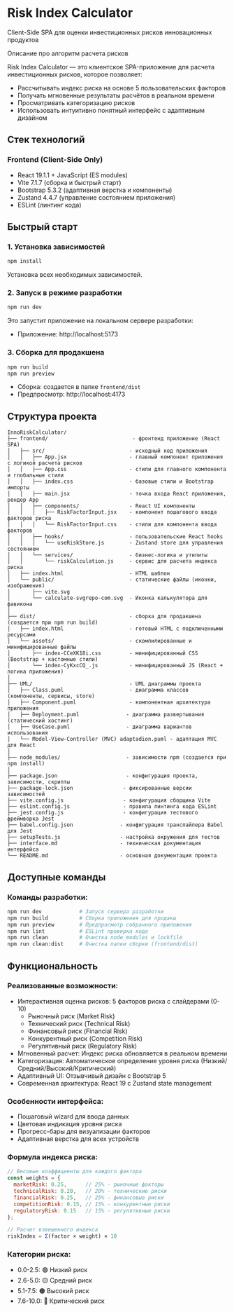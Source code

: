 # Risk Index Calculator

Client-Side SPA для оценки инвестиционных рисков инновационных продуктов

Описание про алгоритм расчета рисков

Risk Index Calculator — это клиентское SPA-приложение для расчета инвестиционных рисков, которое позволяет:
- Рассчитывать индекс риска на основе 5 пользовательских факторов
- Получать мгновенные результаты расчётов в реальном времени
- Просматривать категоризацию рисков
- Использовать интуитивно понятный интерфейс с адаптивным дизайном

## Стек технологий

### Frontend (Client-Side Only)
- React 19.1.1 + JavaScript (ES modules)
- Vite 7.1.7 (сборка и быстрый старт)
- Bootstrap 5.3.2 (адаптивная верстка и компоненты)
- Zustand 4.4.7 (управление состоянием приложения)
- ESLint (линтинг кода)

## Быстрый старт

### 1. Установка зависимостей

```bash
npm install
```
Установка всех необходимых зависимостей.

### 2. Запуск в режиме разработки
```bash
npm run dev
```

Это запустит приложение на локальном сервере разработки:
- Приложение: http://localhost:5173

### 3. Сборка для продакшена
```bash
npm run build
npm run preview
```

- Сборка: создается в папке `frontend/dist`
- Предпросмотр: http://localhost:4173

## Структура проекта

```
InnoRiskCalculator/
├── frontend/                           - фронтенд приложение (React SPA)
│   ├── src/                           - исходный код приложения
│   │   ├── App.jsx                    - главный компонент приложения с логикой расчета рисков
│   │   ├── App.css                    - стили для главного компонента и глобальные стили
│   │   ├── index.css                  - базовые стили и Bootstrap импорты
│   │   ├── main.jsx                   - точка входа React приложения, рендер App
│   │   ├── components/                - React UI компоненты
│   │   │   ├── RiskFactorInput.jsx    - компонент пошагового ввода факторов риска
│   │   │   └── RiskFactorInput.css    - стили для компонента ввода факторов
│   │   ├── hooks/                     - пользовательские React hooks
│   │   │   └── useRiskStore.js        - Zustand store для управления состоянием
│   │   └── services/                  - бизнес-логика и утилиты
│   │       └── riskCalculation.js     - сервис для расчета индекса риска
│   ├── index.html                     - HTML шаблон
│   └── public/                        - статические файлы (иконки, изображения)
│       ├── vite.svg                   
│       └── calculate-svgrepo-com.svg  - Иконка калькулятора для фавикона
│
├── dist/                              - сборка для продакшена (создается при npm run build)
│   ├── index.html                     - готовый HTML с подключенными ресурсами
│   └── assets/                        - скомпилированные и минифицированные файлы
│       ├── index-CCeXK18i.css         - минифицированный CSS (Bootstrap + кастомные стили)
│       └── index-CyKxcCQ_.js          - минифицированный JS (React + логика приложения)
│
├── UML/                               - UML диаграммы проекта
│   ├── Class.puml                     - диаграмма классов (компоненты, сервисы, store)
│   ├── Component.puml                 - компонентная архитектура приложения
│   ├── Deployment.puml               - диаграмма развертывания (статический хостинг)
│   ├── UseCase.puml                  - диаграмма вариантов использования
│   └── Model-View-Controller (MVC) adaptadion.puml - адаптация MVC для React
│
├── node_modules/                     - зависимости npm (создается при npm install)
│
├── package.json                      - конфигурация проекта, зависимости, скрипты
├── package-lock.json                - фиксированные версии зависимостей
├── vite.config.js                   - конфигурация сборщика Vite
├── eslint.config.js                 - правила линтинга кода ESLint
├── jest.config.js                   - конфигурация тестового фреймворка Jest
├── babel.config.json               - конфигурация транспайлера Babel для Jest
├── setupTests.js                   - настройка окружения для тестов
├── interface.md                    - техническая документация интерфейса
└── README.md                       - основная документация проекта
```

## Доступные команды

### Команды разработки:
```bash
npm run dev            # Запуск сервера разработки
npm run build          # Сборка приложения для продакш
npm run preview        # Предпросмотр собранного приложения
npm run lint           # ESLint проверка кода
npm run clean          # Очистка node_modules и lockfile
npm run clean:dist     # Очистка папки сборки (frontend/dist)
```

## Функциональность

### Реализованные возможности:
- Интерактивная оценка рисков: 5 факторов риска с слайдерами (0-10)
  - Рыночный риск (Market Risk)
  - Технический риск (Technical Risk) 
  - Финансовый риск (Financial Risk)
  - Конкурентный риск (Competition Risk)
  - Регулятивный риск (Regulatory Risk)
- Мгновенный расчет: Индекс риска обновляется в реальном времени
- Категоризация: Автоматическое определение уровня риска (Низкий/Средний/Высокий/Критический)
- Адаптивный UI: Отзывчивый дизайн с Bootstrap 5
- Современная архитектура: React 19 с Zustand state management

### Особенности интерфейса:
- Пошаговый wizard для ввода данных
- Цветовая индикация уровня риска
- Прогресс-бары для визуализации факторов
- Адаптивная верстка для всех устройств

### Формула индекса риска:
```javascript
// Весовые коэффициенты для каждого фактора
const weights = {
  marketRisk: 0.25,      // 25% - рыночные факторы
  technicalRisk: 0.20,   // 20% - технические риски  
  financialRisk: 0.25,   // 25% - финансовые риски
  competitionRisk: 0.15, // 15% - конкурентные риски
  regulatoryRisk: 0.15   // 15% - регулятивные риски
};

// Расчет взвешенного индекса
riskIndex = Σ(factor × weight) × 10
```

### Категории риска:
- 0.0-2.5: 🟢 Низкий риск
- 2.6-5.0: 🟡 Средний риск  
- 5.1-7.5: 🟠 Высокий риск
- 7.6-10.0: 🔴 Критический риск